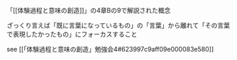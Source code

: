 
「[[体験過程と意味の創造]]」の4章Bの9で解説された概念

ざっくり言えば「既に言葉になっているもの」の「言葉」から離れて「その言葉で表現したかったもの」にフォーカスすること

see [[「体験過程と意味の創造」勉強会4#623997c9aff09e000083e580]]
